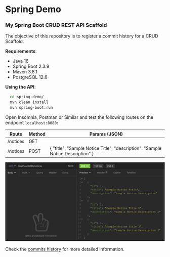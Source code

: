 # Spring Demo

### My Spring Boot CRUD REST API Scaffold

The objective of this repository is to register a commit history for a CRUD Scaffold.

**Requirements**:

- Java 16
- Spring Boot 2.3.9
- Maven 3.8.1
- PostgreSQL 12.6

**Using the API**:

```bash
  cd spring-demo/
  mvn clean install
  mvn spring-boot:run
```

Open Insomnia, Postman or Similar and test the following routes on the endpoint `localhost:8080`:

| Route         | Method | Params (JSON)
| --------------| -------| ------------- |
| /notices      | GET    |                                   |
| /notices      | POST   | { "title": "Sample Notice Title", "description": "Sample Notice Description" } |

![Insomnia Example](/insomnia.png)

Check the [commits history](https://poseidon.les.inf.puc-rio.br/elisson/spring-crud/commits/master) for more detailed information.
